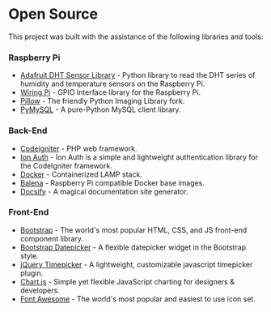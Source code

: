 # Open Source
This project was built with the assistance of the following libraries and tools:

### Raspberry Pi
* [Adafruit DHT Sensor Library](https://github.com/adafruit/Adafruit_Python_DHT) - Python library to read the DHT series of humidity and temperature sensors on the Raspberry Pi.
* [Wiring Pi](http://wiringpi.com/download-and-install/) - GPIO Interface library for the Raspberry Pi.
* [Pillow](https://github.com/python-pillow/Pillow) - The friendly Python Imaging Library fork.
* [PyMySQL](https://github.com/PyMySQL/PyMySQL) - A pure-Python MySQL client library.

### Back-End
* [Codeigniter](https://codeigniter.com/) - PHP web framework.
* [Ion Auth](http://benedmunds.com/ion_auth/) - Ion Auth is a simple and lightweight authentication library for the CodeIgniter framework.
* [Docker](https://www.docker.com/) - Containerized LAMP stack.
* [Balena](https://github.com/balena-io-library/base-images) - Raspberry Pi compatible Docker base images.
* [Docsify](https://docsify.js.org/#/) - A magical documentation site generator.

### Front-End
* [Bootstrap](https://getbootstrap.com/) - The world's most popular HTML, CSS, and JS front-end component library.
* [Bootstrap Datepicker](https://github.com/uxsolutions/bootstrap-datepicker) - A flexible datepicker widget in the Bootstrap style.
* [jQuery Timepicker](https://jonthornton.github.com/jquery-timepicker/) - A lightweight, customizable javascript timepicker plugin.
* [Chart.js](http://www.chartjs.org/) - Simple yet flexible JavaScript charting for designers & developers.
* [Font Awesome](https://fontawesome.com/) - The world's most popular and easiest to use icon set.